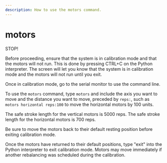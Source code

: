 ```yaml
---
description: How to use the motors command.
---
```


# motors

STOP!

Before proceeding, ensure that the system is in calibration mode and that the motors will not run. This is done by pressing CTRL+C on the Python interpreter. The screen will let you know that the system is in calibration mode and the motors will not run until you exit.



Once in calibration mode, go to the serial monitor to use the command line.

To use the `motors` command, type `motors` and include the axis you want to move and the distance you want to move, preceded by `reps:`, such as `motors horizontal reps:100` to move the horizontal motors by 100 units.

The safe stroke length for the vertical motors is 5000 reps. The safe stroke length for the horizontal motors is 700 reps.

Be sure to move the motors back to their default resting position before exiting calibration mode.

Once the motors have returned to their default positions, type "exit" into the Python interpreter to exit calibration mode. Motors may move immediately if another rebalancing was scheduled during the calibration.
